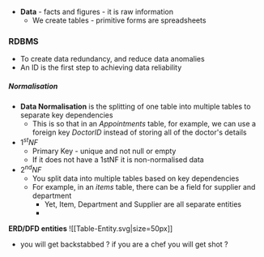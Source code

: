 - **Data** - facts and figures - it is raw information
	- We create tables - primitive forms are spreadsheets

### RDBMS
- To create data redundancy, and reduce data anomalies
- An ID is the first step to achieving data reliability

##### Normalisation
- **Data Normalisation** is the splitting of one table into multiple tables to separate key dependencies
	- This is so that in an *Appointments* table, for example, we can use a foreign key *DoctorID* instead of storing all of the doctor's details
- $1^{st}NF$
	- Primary Key - unique and not null or empty
	- If it does not have a 1stNF it is non-normalised data
- $2^{nd}NF$
	- You split data into multiple tables based on key dependencies
	- For example, in an *items* table, there can be a field for supplier and department
		- Yet, Item, Department and Supplier are all separate entities
		- 

**ERD/DFD entities**
![[Table-Entity.svg|size=50px]]
- you will get backstabbed ? if you are a chef you will get shot ?
